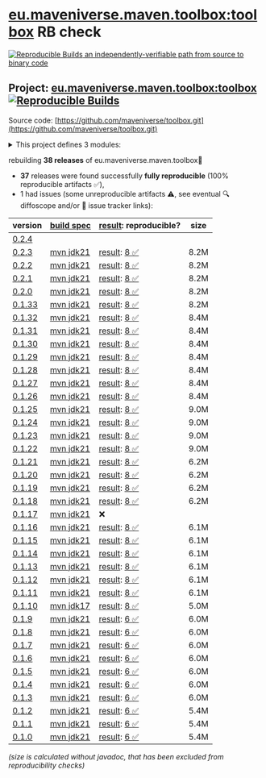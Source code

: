 [eu.maveniverse.maven.toolbox:toolbox](https://central.sonatype.com/artifact/eu.maveniverse.maven.toolbox/toolbox/versions) RB check
=======

[![Reproducible Builds](https://reproducible-builds.org/images/logos/rb.svg) an independently-verifiable path from source to binary code](https://reproducible-builds.org/)

## Project: [eu.maveniverse.maven.toolbox:toolbox](https://central.sonatype.com/artifact/eu.maveniverse.maven.toolbox/toolbox/versions) [![Reproducible Builds](https://img.shields.io/endpoint?url=https://raw.githubusercontent.com/jvm-repo-rebuild/reproducible-central/master/content/eu/maveniverse/maven/toolbox/badge.json)](https://github.com/jvm-repo-rebuild/reproducible-central/blob/master/content/eu/maveniverse/maven/toolbox/README.md)

Source code: [https://github.com/maveniverse/toolbox.git](https://github.com/maveniverse/toolbox.git)

<details><summary>This project defines 3 modules:</summary>

* [eu.maveniverse.maven.plugins:toolbox](https://central.sonatype.com/artifact/eu.maveniverse.maven.plugins/toolbox/overview)
* [eu.maveniverse.maven.toolbox:shared](https://central.sonatype.com/artifact/eu.maveniverse.maven.toolbox/shared/overview)
* [eu.maveniverse.maven.toolbox:toolbox](https://central.sonatype.com/artifact/eu.maveniverse.maven.toolbox/toolbox/overview)
</details>

rebuilding **38 releases** of eu.maveniverse.maven.toolbox:toolbox:
- **37** releases were found successfully **fully reproducible** (100% reproducible artifacts :white_check_mark:),
- 1 had issues (some unreproducible artifacts :warning:, see eventual :mag: diffoscope and/or :memo: issue tracker links):

| version | [build spec](/BUILDSPEC.md) | [result](https://reproducible-builds.org/docs/jvm/): reproducible? | size |
| -- | --------- | ------ | -- |
| [0.2.4](https://central.sonatype.com/artifact/eu.maveniverse.maven.toolbox/toolbox/0.2.4/pom) | | | |
| [0.2.3](https://central.sonatype.com/artifact/eu.maveniverse.maven.toolbox/toolbox/0.2.3/pom) | [mvn jdk21](toolbox-0.2.3.buildspec) | [result](toolbox-0.2.3.buildinfo): [8 :white_check_mark: ](toolbox-0.2.3.buildcompare) | 8.2M |
| [0.2.2](https://central.sonatype.com/artifact/eu.maveniverse.maven.toolbox/toolbox/0.2.2/pom) | [mvn jdk21](toolbox-0.2.2.buildspec) | [result](toolbox-0.2.2.buildinfo): [8 :white_check_mark: ](toolbox-0.2.2.buildcompare) | 8.2M |
| [0.2.1](https://central.sonatype.com/artifact/eu.maveniverse.maven.toolbox/toolbox/0.2.1/pom) | [mvn jdk21](toolbox-0.2.1.buildspec) | [result](toolbox-0.2.1.buildinfo): [8 :white_check_mark: ](toolbox-0.2.1.buildcompare) | 8.2M |
| [0.2.0](https://central.sonatype.com/artifact/eu.maveniverse.maven.toolbox/toolbox/0.2.0/pom) | [mvn jdk21](toolbox-0.2.0.buildspec) | [result](toolbox-0.2.0.buildinfo): [8 :white_check_mark: ](toolbox-0.2.0.buildcompare) | 8.2M |
| [0.1.33](https://central.sonatype.com/artifact/eu.maveniverse.maven.toolbox/toolbox/0.1.33/pom) | [mvn jdk21](toolbox-0.1.33.buildspec) | [result](toolbox-0.1.33.buildinfo): [8 :white_check_mark: ](toolbox-0.1.33.buildcompare) | 8.2M |
| [0.1.32](https://central.sonatype.com/artifact/eu.maveniverse.maven.toolbox/toolbox/0.1.32/pom) | [mvn jdk21](toolbox-0.1.32.buildspec) | [result](toolbox-0.1.32.buildinfo): [8 :white_check_mark: ](toolbox-0.1.32.buildcompare) | 8.4M |
| [0.1.31](https://central.sonatype.com/artifact/eu.maveniverse.maven.toolbox/toolbox/0.1.31/pom) | [mvn jdk21](toolbox-0.1.31.buildspec) | [result](toolbox-0.1.31.buildinfo): [8 :white_check_mark: ](toolbox-0.1.31.buildcompare) | 8.4M |
| [0.1.30](https://central.sonatype.com/artifact/eu.maveniverse.maven.toolbox/toolbox/0.1.30/pom) | [mvn jdk21](toolbox-0.1.30.buildspec) | [result](toolbox-0.1.30.buildinfo): [8 :white_check_mark: ](toolbox-0.1.30.buildcompare) | 8.4M |
| [0.1.29](https://central.sonatype.com/artifact/eu.maveniverse.maven.toolbox/toolbox/0.1.29/pom) | [mvn jdk21](toolbox-0.1.29.buildspec) | [result](toolbox-0.1.29.buildinfo): [8 :white_check_mark: ](toolbox-0.1.29.buildcompare) | 8.4M |
| [0.1.28](https://central.sonatype.com/artifact/eu.maveniverse.maven.toolbox/toolbox/0.1.28/pom) | [mvn jdk21](toolbox-0.1.28.buildspec) | [result](toolbox-0.1.28.buildinfo): [8 :white_check_mark: ](toolbox-0.1.28.buildcompare) | 8.4M |
| [0.1.27](https://central.sonatype.com/artifact/eu.maveniverse.maven.toolbox/toolbox/0.1.27/pom) | [mvn jdk21](toolbox-0.1.27.buildspec) | [result](toolbox-0.1.27.buildinfo): [8 :white_check_mark: ](toolbox-0.1.27.buildcompare) | 8.4M |
| [0.1.26](https://central.sonatype.com/artifact/eu.maveniverse.maven.toolbox/toolbox/0.1.26/pom) | [mvn jdk21](toolbox-0.1.26.buildspec) | [result](toolbox-0.1.26.buildinfo): [8 :white_check_mark: ](toolbox-0.1.26.buildcompare) | 8.4M |
| [0.1.25](https://central.sonatype.com/artifact/eu.maveniverse.maven.toolbox/toolbox/0.1.25/pom) | [mvn jdk21](toolbox-0.1.25.buildspec) | [result](toolbox-0.1.25.buildinfo): [8 :white_check_mark: ](toolbox-0.1.25.buildcompare) | 9.0M |
| [0.1.24](https://central.sonatype.com/artifact/eu.maveniverse.maven.toolbox/toolbox/0.1.24/pom) | [mvn jdk21](toolbox-0.1.24.buildspec) | [result](toolbox-0.1.24.buildinfo): [8 :white_check_mark: ](toolbox-0.1.24.buildcompare) | 9.0M |
| [0.1.23](https://central.sonatype.com/artifact/eu.maveniverse.maven.toolbox/toolbox/0.1.23/pom) | [mvn jdk21](toolbox-0.1.23.buildspec) | [result](toolbox-0.1.23.buildinfo): [8 :white_check_mark: ](toolbox-0.1.23.buildcompare) | 9.0M |
| [0.1.22](https://central.sonatype.com/artifact/eu.maveniverse.maven.toolbox/toolbox/0.1.22/pom) | [mvn jdk21](toolbox-0.1.22.buildspec) | [result](toolbox-0.1.22.buildinfo): [8 :white_check_mark: ](toolbox-0.1.22.buildcompare) | 9.0M |
| [0.1.21](https://central.sonatype.com/artifact/eu.maveniverse.maven.toolbox/toolbox/0.1.21/pom) | [mvn jdk21](toolbox-0.1.21.buildspec) | [result](toolbox-0.1.21.buildinfo): [8 :white_check_mark: ](toolbox-0.1.21.buildcompare) | 6.2M |
| [0.1.20](https://central.sonatype.com/artifact/eu.maveniverse.maven.toolbox/toolbox/0.1.20/pom) | [mvn jdk21](toolbox-0.1.20.buildspec) | [result](toolbox-0.1.20.buildinfo): [8 :white_check_mark: ](toolbox-0.1.20.buildcompare) | 6.2M |
| [0.1.19](https://central.sonatype.com/artifact/eu.maveniverse.maven.toolbox/toolbox/0.1.19/pom) | [mvn jdk21](toolbox-0.1.19.buildspec) | [result](toolbox-0.1.19.buildinfo): [8 :white_check_mark: ](toolbox-0.1.19.buildcompare) | 6.2M |
| [0.1.18](https://central.sonatype.com/artifact/eu.maveniverse.maven.toolbox/toolbox/0.1.18/pom) | [mvn jdk21](toolbox-0.1.18.buildspec) | [result](toolbox-0.1.18.buildinfo): [8 :white_check_mark: ](toolbox-0.1.18.buildcompare) | 6.2M |
| [0.1.17](https://central.sonatype.com/artifact/eu.maveniverse.maven.toolbox/toolbox/0.1.17/pom) | [mvn jdk21](toolbox-0.1.17.buildspec) | :x: | |
| [0.1.16](https://central.sonatype.com/artifact/eu.maveniverse.maven.toolbox/toolbox/0.1.16/pom) | [mvn jdk21](toolbox-0.1.16.buildspec) | [result](toolbox-0.1.16.buildinfo): [8 :white_check_mark: ](toolbox-0.1.16.buildcompare) | 6.1M |
| [0.1.15](https://central.sonatype.com/artifact/eu.maveniverse.maven.toolbox/toolbox/0.1.15/pom) | [mvn jdk21](toolbox-0.1.15.buildspec) | [result](toolbox-0.1.15.buildinfo): [8 :white_check_mark: ](toolbox-0.1.15.buildcompare) | 6.1M |
| [0.1.14](https://central.sonatype.com/artifact/eu.maveniverse.maven.toolbox/toolbox/0.1.14/pom) | [mvn jdk21](toolbox-0.1.14.buildspec) | [result](toolbox-0.1.14.buildinfo): [8 :white_check_mark: ](toolbox-0.1.14.buildcompare) | 6.1M |
| [0.1.13](https://central.sonatype.com/artifact/eu.maveniverse.maven.toolbox/toolbox/0.1.13/pom) | [mvn jdk21](toolbox-0.1.13.buildspec) | [result](toolbox-0.1.13.buildinfo): [8 :white_check_mark: ](toolbox-0.1.13.buildcompare) | 6.1M |
| [0.1.12](https://central.sonatype.com/artifact/eu.maveniverse.maven.toolbox/toolbox/0.1.12/pom) | [mvn jdk21](toolbox-0.1.12.buildspec) | [result](toolbox-0.1.12.buildinfo): [8 :white_check_mark: ](toolbox-0.1.12.buildcompare) | 6.1M |
| [0.1.11](https://central.sonatype.com/artifact/eu.maveniverse.maven.toolbox/toolbox/0.1.11/pom) | [mvn jdk21](toolbox-0.1.11.buildspec) | [result](toolbox-0.1.11.buildinfo): [8 :white_check_mark: ](toolbox-0.1.11.buildcompare) | 6.1M |
| [0.1.10](https://central.sonatype.com/artifact/eu.maveniverse.maven.toolbox/toolbox/0.1.10/pom) | [mvn jdk17](toolbox-0.1.10.buildspec) | [result](toolbox-0.1.10.buildinfo): [8 :white_check_mark: ](toolbox-0.1.10.buildcompare) | 5.0M |
| [0.1.9](https://central.sonatype.com/artifact/eu.maveniverse.maven.toolbox/toolbox/0.1.9/pom) | [mvn jdk21](toolbox-0.1.9.buildspec) | [result](toolbox-0.1.9.buildinfo): [6 :white_check_mark: ](toolbox-0.1.9.buildcompare) | 6.0M |
| [0.1.8](https://central.sonatype.com/artifact/eu.maveniverse.maven.toolbox/toolbox/0.1.8/pom) | [mvn jdk21](toolbox-0.1.8.buildspec) | [result](toolbox-0.1.8.buildinfo): [6 :white_check_mark: ](toolbox-0.1.8.buildcompare) | 6.0M |
| [0.1.7](https://central.sonatype.com/artifact/eu.maveniverse.maven.toolbox/toolbox/0.1.7/pom) | [mvn jdk21](toolbox-0.1.7.buildspec) | [result](toolbox-0.1.7.buildinfo): [6 :white_check_mark: ](toolbox-0.1.7.buildcompare) | 6.0M |
| [0.1.6](https://central.sonatype.com/artifact/eu.maveniverse.maven.toolbox/toolbox/0.1.6/pom) | [mvn jdk21](toolbox-0.1.6.buildspec) | [result](toolbox-0.1.6.buildinfo): [6 :white_check_mark: ](toolbox-0.1.6.buildcompare) | 6.0M |
| [0.1.5](https://central.sonatype.com/artifact/eu.maveniverse.maven.toolbox/toolbox/0.1.5/pom) | [mvn jdk21](toolbox-0.1.5.buildspec) | [result](toolbox-0.1.5.buildinfo): [6 :white_check_mark: ](toolbox-0.1.5.buildcompare) | 6.0M |
| [0.1.4](https://central.sonatype.com/artifact/eu.maveniverse.maven.toolbox/toolbox/0.1.4/pom) | [mvn jdk21](toolbox-0.1.4.buildspec) | [result](toolbox-0.1.4.buildinfo): [6 :white_check_mark: ](toolbox-0.1.4.buildcompare) | 6.0M |
| [0.1.3](https://central.sonatype.com/artifact/eu.maveniverse.maven.toolbox/toolbox/0.1.3/pom) | [mvn jdk21](toolbox-0.1.3.buildspec) | [result](toolbox-0.1.3.buildinfo): [6 :white_check_mark: ](toolbox-0.1.3.buildcompare) | 6.0M |
| [0.1.2](https://central.sonatype.com/artifact/eu.maveniverse.maven.toolbox/toolbox/0.1.2/pom) | [mvn jdk21](toolbox-0.1.2.buildspec) | [result](toolbox-0.1.2.buildinfo): [6 :white_check_mark: ](toolbox-0.1.2.buildcompare) | 5.4M |
| [0.1.1](https://central.sonatype.com/artifact/eu.maveniverse.maven.toolbox/toolbox/0.1.1/pom) | [mvn jdk21](toolbox-0.1.1.buildspec) | [result](toolbox-0.1.1.buildinfo): [6 :white_check_mark: ](toolbox-0.1.1.buildcompare) | 5.4M |
| [0.1.0](https://central.sonatype.com/artifact/eu.maveniverse.maven.toolbox/toolbox/0.1.0/pom) | [mvn jdk21](toolbox-0.1.0.buildspec) | [result](toolbox-0.1.0.buildinfo): [6 :white_check_mark: ](toolbox-0.1.0.buildcompare) | 5.4M |

<i>(size is calculated without javadoc, that has been excluded from reproducibility checks)</i>
